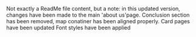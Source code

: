 Not exactly a ReadMe file content, but a note:
in this updated version, changes have been made to the main 'about us'page. Conclusion section has been removed, map conatiner has been aligned properly.
Card pages have been updated
Font styles have been applied
